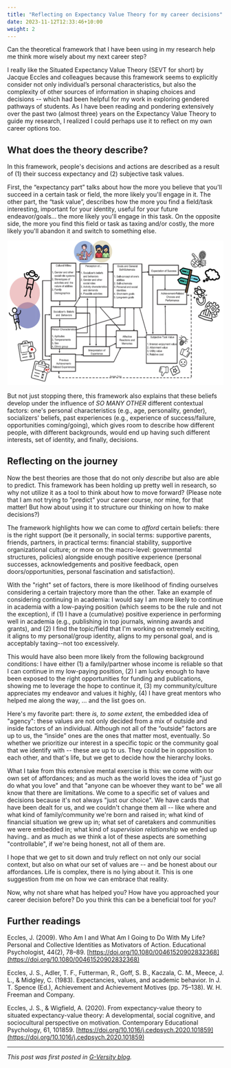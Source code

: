 ```yaml
---
title: "Reflecting on Expectancy Value Theory for my career decisions"
date: 2023-11-12T12:33:46+10:00
weight: 2
---
```


Can the theoretical framework that I have been using in my research help me think more wisely about my next career step?

I really like the Situated Expectancy Value Theory (SEVT for short) by Jacque Eccles and colleagues because this framework seems to explicitly consider not only individual’s personal characteristics, but also the complexity of other sources of information in shaping choices and decisions -- which had been helpful for my work in exploring gendered pathways of students. As I have been reading and pondering extensively over the past two (almost three) years on the Expectancy Value Theory to guide my research, I realized I could perhaps use it to reflect on my own career options too. 

## What does the theory describe?

In this framework, people's decisions and actions are described as a result of (1) their success expectancy and (2) subjective task values.

First, the “expectancy part” talks about how the more you believe that you'll succeed in a certain task or field, the more likely you'll engage in it.
The other part, the “task value”, describes how the more you find a field/task interesting, important for your identity, useful for your future endeavor/goals... the more likely you'll engage in this task. On the opposite side, the more you find this field or task as taxing and/or costly, the more likely you'll abandon it and switch to something else.

![A visualization of the SEVT framework, taken from Eccles and Wigfield (2020)](/images/SEVT-visualization-KO.jpeg)

But not just stopping there, this framework also explains that these beliefs develop under the influence of *SO MANY OTHER* different contextual factors: one's personal characteristics (e.g., age, personality, gender), socializers' beliefs, past experiences (e.g., experience of success/failure, opportunities coming/going), which gives room to describe how different people, with different backgrounds, would end up having such different interests, set of identity, and finally, decisions.

## Reflecting on the journey

Now the best theories are those that do not only *describe* but also are able to predict. This framework has been holding up pretty well in research, so why not utilize it as a tool to think about how to move forward?
(Please note that I am not trying to "predict" your career course, nor mine, for that matter! But how about using it to structure our thinking on how to make decisions?) 

The framework highlights how we can come to *afford* certain beliefs: there is the right support (be it personally, in social terms: supportive parents, friends, partners, in practical terms: financial stability, supportive organizational culture; or more on the macro-level: governmental structures, policies) alongside enough positive experience (personal successes, acknowledgements and positive feedback, open doors/opportunities, personal fascination and satisfaction).

With the "right" set of factors, there is more likelihood of finding ourselves considering a certain trajectory more than the other. 
Take an example of considering continuing in academia: I would say I am more likely to continue in academia with a low-paying position (which seems to be the rule and not the exception), if (1) I have a (cumulative) positive experience in performing well in academia (e.g., publishing in top journals, winning awards and grants), and (2) I find the topic/field that I'm working on extremely exciting, it aligns to my personal/group identity, aligns to my personal goal, and is acceptably taxing--not too excessively.  

This would have also been more likely from the following background conditions: I have either (1) a family/partner whose income is reliable so that I can continue in my low-paying position, (2) I am lucky enough to have been exposed to the right opportunities for funding and publications, showing me to leverage the hope to continue it, (3) my community/culture appreciates my endeavor and values it highly, (4) I have great mentors who helped me along the way, ... and the list goes on.

Here's my favorite part: there *is, to some extent*, the embedded idea of "agency": these values are not only decided from a mix of outside and inside factors of an individual. Although not all of the “outside” factors are up to us, the “inside” ones are the ones that matter most, eventually.
So whether we prioritize our interest in a specific topic or the community goal that we identify with -- these are up to us. They could be in opposition to each other, and that's life, but we get to decide how the hierarchy looks.

What I take from this extensive mental exercise is this: we come with our own set of affordances; and as much as the world loves the idea of "just go do what you love" and that "anyone can be whoever they want to be" we all know that there are limitations. We come to a specific set of values and decisions because it's not always "just our choice". We have cards that have been dealt for us, and we couldn't change them all -- like where and what kind of family/community we're born and raised in; what kind of financial situation we grew up in; what set of caretakers and communities we were embedded in; what kind of *supervision relationship* we ended up having.. and as much as we think a lot of these aspects are something "controllable", if we're being honest, not all of them are. 

I hope that we get to sit down and truly reflect on not only our social context, but also on what our set of values are -- and be honest about our affordances. Life is complex, there is no lying about it. This is one suggestion from me on how we can embrace that reality. 

Now, why not share what has helped you? How have you approached your career decision before? Do you think this can be a beneficial tool for you?

## Further readings
Eccles, J. (2009). Who Am I and What Am I Going to Do With My Life? Personal and Collective Identities as Motivators of Action. Educational Psychologist, 44(2), 78–89. [https://doi.org/10.1080/00461520902832368](https://doi.org/10.1080/00461520902832368)

Eccles, J. S., Adler, T. F., Futterman, R., Goff, S. B., Kaczala, C. M., Meece, J. L., & Midgley, C. (1983). Expectancies, values, and academic behavior. In J. T. Spence (Ed.), Achievement and Achievement Motives (pp. 75–138). W. H. Freeman and Company.

Eccles, J. S., & Wigfield, A. (2020). From expectancy-value theory to situated expectancy-value theory: A developmental, social cognitive, and sociocultural perspective on motivation. Contemporary Educational Psychology, 61, 101859. [https://doi.org/10.1016/j.cedpsych.2020.101859](https://doi.org/10.1016/j.cedpsych.2020.101859)

---

*This post was first posted in [G-Versity blog](https://gversity-solutions.org/blog-solutions/projects/reflecting-on-expectancy-value-theory-for-my-career-decisions/).*